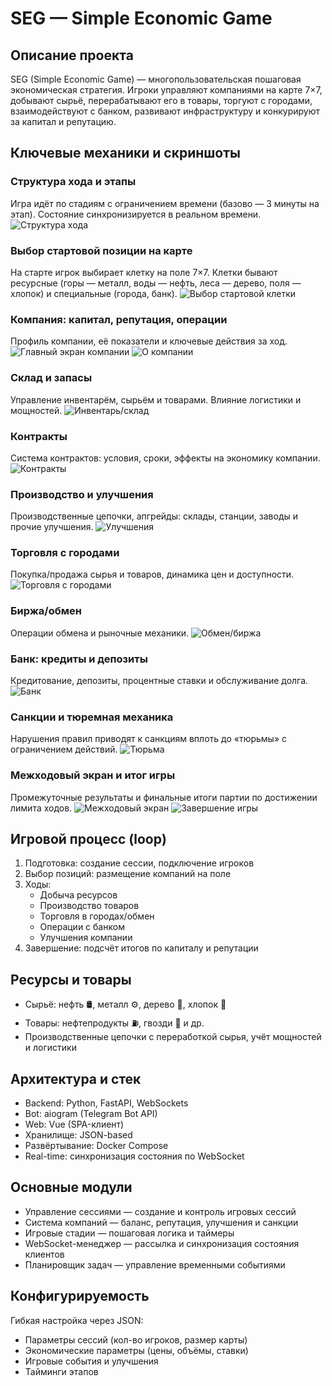 # SEG — Simple Economic Game

## Описание проекта
SEG (Simple Economic Game) — многопользовательская пошаговая экономическая стратегия. Игроки управляют компаниями на карте 7×7, добывают сырьё, перерабатывают его в товары, торгуют с городами, взаимодействуют с банком, развивают инфраструктуру и конкурируют за капитал и репутацию.

## Ключевые механики и скриншоты

### Структура хода и этапы
Игра идёт по стадиям с ограничением времени (базово — 3 минуты на этап). Состояние синхронизируется в реальном времени.
![Структура хода](img/about_turn.png)

### Выбор стартовой позиции на карте
На старте игрок выбирает клетку на поле 7×7. Клетки бывают ресурсные (горы — металл, воды — нефть, леса — дерево, поля — хлопок) и специальные (города, банк).
![Выбор стартовой клетки](img/cellselect_start.png)

### Компания: капитал, репутация, операции
Профиль компании, её показатели и ключевые действия за ход.
![Главный экран компании](img/main_company.png)
![О компании](img/about_company.png)

### Склад и запасы
Управление инвентарём, сырьём и товарами. Влияние логистики и мощностей.
![Инвентарь/склад](img/inventory.png)

### Контракты
Система контрактов: условия, сроки, эффекты на экономику компании.
![Контракты](img/contracts.png)

### Производство и улучшения
Производственные цепочки, апгрейды: склады, станции, заводы и прочие улучшения.
![Улучшения](img/upgrade.png)

### Торговля с городами
Покупка/продажа сырья и товаров, динамика цен и доступности.
![Торговля с городами](img/cities.png)

### Биржа/обмен
Операции обмена и рыночные механики.
![Обмен/биржа](img/exchange.png)

### Банк: кредиты и депозиты
Кредитование, депозиты, процентные ставки и обслуживание долга.
![Банк](img/bank.png)

### Санкции и тюремная механика
Нарушения правил приводят к санкциям вплоть до «тюрьмы» с ограничением действий.
![Тюрьма](img/prison.png)

### Межходовый экран и итог игры
Промежуточные результаты и финальные итоги партии по достижении лимита ходов.
![Межходовый экран](img/mejturn.png)
![Завершение игры](img/end_game.png)

## Игровой процесс (loop)
1. Подготовка: создание сессии, подключение игроков
2. Выбор позиций: размещение компаний на поле
3. Ходы:
   - Добыча ресурсов
   - Производство товаров
   - Торговля в городах/обмен
   - Операции с банком
   - Улучшения компании
4. Завершение: подсчёт итогов по капиталу и репутации

## Ресурсы и товары
- Сырьё: нефть 🛢️, металл ⚙️, дерево 🌲, хлопок 🌱
- Товары: нефтепродукты ⛽, гвозди 📌 и др.
- Производственные цепочки с переработкой сырья, учёт мощностей и логистики

## Архитектура и стек
- Backend: Python, FastAPI, WebSockets
- Bot: aiogram (Telegram Bot API)
- Web: Vue (SPA-клиент)
- Хранилище: JSON-based
- Развёртывание: Docker Compose
- Real-time: синхронизация состояния по WebSocket

## Основные модули
- Управление сессиями — создание и контроль игровых сессий
- Система компаний — баланс, репутация, улучшения и санкции
- Игровые стадии — пошаговая логика и таймеры
- WebSocket-менеджер — рассылка и синхронизация состояния клиентов
- Планировщик задач — управление временными событиями

## Конфигурируемость
Гибкая настройка через JSON:
- Параметры сессий (кол-во игроков, размер карты)
- Экономические параметры (цены, объёмы, ставки)
- Игровые события и улучшения
- Тайминги этапов